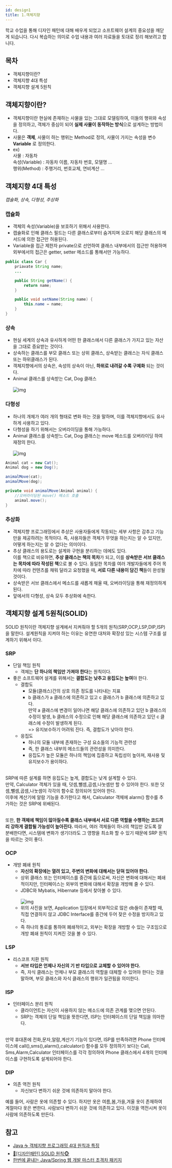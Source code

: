 ```yaml
---
id: design1
title: 1.객체지향
---
```


학교 수업을 통해 디자인 패턴에 대해 배우게 되었고 소프트웨어 설계의 중요성을 깨닫게 되습니다. 다시 복습하는 의미로 수업 내용과 여러 자료들을 토대로 정리 해보려고 합니다.

## 목차
- 객체지향이란?
- 객체지향 4대 특성
- 객체지향 설계 5원칙


## 객체지향이란?
- 객체지향이란 현실에 존재하는 사물을 있는 그대로 모델링하여, 이들의 행위와 속성을 정의하고, 객체가 중심이 되어 **실제 사물이 동작하는 방식**으로 설계하는 방법이다.
- 사물은 **객체**, 사물이 하는 행위는 Method로 정의, 사물이 가지는 속성을 변수 **Variable** 로 정의한다.
- ex) <br/>
    사물 : 자동차<br/>
    속성(Variable) : 자동차 이름, 자동차 번호, 모델명 ... <br/>
    행위(Method) : 주행거리, 번호교체, 연비계산 ... <br/>


## 객체지향 4대 특성
*캡슐화, 상속, 다형성, 추상화*
### 캡슐화
- 객체의 속성(Variable)을 보호하기 위해서 사용한다.
- 캡슐화로 인해 클래스 필드는 다른 클래스로부터 숨겨지며 오로지 해당 클래스의 메서드에 의한 접근만 허용된다.
- Variable을 접근 제한자 private으로 선언하여 클래스 내부에서의 접근만 허용하며 외부에서의 접근은 getter, setter 메소드를 통해서만 가능하다.

```java
public class Car {
    priavate String name;
    ...

    public String getName() {
        return name;
    }

    public void setName(String name) {
        this.name = name;
    }
}
```

### 상속
- 현실 세계의 상속과 유사하게 어떤 한 클래스에서 다른 클래스가 가지고 있는 자산을 그대로 증요받는 것이다.
- 상속하는 클래스를 부모 클래스 또는 상위 클래스, 상속받는 클래스는 자식 클래스 또는 하위클래스가 된다.
- 객체지향에서의 상속은, 속성의 상속이 아닌, **하위로 내려갈 수록 구체화** 되는 것이다.
- Animal 클래스를 상속받는 Cat, Dog 클래스<br/><br/>
![img](./img/1.JPG)

### 다형성
- 하나의 개체가 여러 개의 형태로 변화 하는 것을 말하며, 이를 객체지향에서도 유사하게 사용하고 있다.
- 다형성을 하기 위해서는 오버라이딩을 통해 가능하다.
- Animal 클래스를 상속받느 Cat, Dog 클래스는 move 메소드를 오버라이딩 하여 재정의 한다.<br/><br/>
![img](./img/2.JPG)
```java
Animal cat = new Cat();
Animal dog = new Dog();

animalMove(cat);
animalMove(dog);

private void animalMove(Animal animal) {
    //오버라이딩된 move() 메소드 호출
    animal.move();
}    
```

### 추상화
- 객체지향 프로그래밍에서 추상은 사용자들에게 작동되는 세부 사항은 감추고 기능만을 제공하려는 목적이다. 즉, 사용자들은 객체가 무엇을 하는지는 알 수 있지만, 어떻게 하는지는 알 수 없다는 의미이다.
- 추상 클래스의 용도로는 설계와 구현을 분리하는 데에도 있다.<br/> 
이를 책으로 비유하면, **추상 클래스는 책의 목차**가 되고, 이를 **상속받은 서브 클래스는 목차에 따라 작성된 책**으로 볼 수 있다. 동일한 목차를 여러 개발자들에게 주어 목차에 따라 컨텐츠를 채워 달라고 요청했을 때, **서로 다른 내용이 담긴 책**들이 완성될 것이다.
- 상속받은 서브 클래스에서 메소드를 새롭게 채울 때, 오버라이딩을 통해 재정의하게 된다. 
- 앞에서의 다형성, 상속 모두 추상화에 속한다.

## 객체지향 설계 5원칙(SOLID)
SOLID 원칙이란 객체지향 설계에서 지켜줘야 할 5개의 원칙(SRP,OCP,LSP,DIP,ISP)을 말한다. 설계원칙을 지켜야 하는 이유는 유연한 대처와 확장성 있는 시스템 구조를 설계하기 위해서 이다.
### SRP
- 단일 책임 원칙
    - 객체는 **단 하나의 책임만 가져야 한다**는 원칙이다.
- 좋은 소프트웨어 설계를 위해서는 **결합도는 낮추고 응집도는 높여**야 한다.      
    - 결합도
        - 모듈(클래스)간의 상호 의존 정도를 나타내는 지표
        - b 클래스가 a 클래스에 의존하고 있고 c 클래스가 b 클래스에 의존하고 있다.<br/> 만약 a 클래스에 변경이 일어나면 해당 클래스에 의존하고 있던 b 클래스의 수정이 발생, b 클래스의 수정으로 인해 해당 클래스에 의존하고 있던 c 클래스에 수정이 발생하게 된다.<br/>
        => 유지보수하기 어려워 진다. 즉, 결합도가 낮아야 한다.
    - 응집도
        - 하나의 모듈 내부에 존재하는 구성 요소들의 기능적 관련성
        - 즉, 한 클래스 내부의 메소드들의 관련성을 의미한다. 
        - 응집도가 높은 모듈은 하나의 책임에 집중하고 독립성이 높아져, 재사용 및 유지보수가 용이하다.<br/><br/>

SRP에 따른 설계를 하면 응집도는 높게, 결합도는 낮게 설계할 수 있다.<br/>
만약, Calculator 객체가 있을 때, 덧셈,뺄셈,곱셈,나눗셈만 할 수 있어야 한다. 또한 덧셈,뺄셈,곱셈,나눗셈이 각각의 함수로 정의되어 있어야 한다.<br/>
이후에 계산기에 알람 기능을 추가한다고 해서, Calculator 객체에 alarm() 함수를 추가하는 것은 SRP에 위배된다.<br/><br/>

또한, **한 객체에 책임이 많아질수록 클래스 내부에서 서로 다른 역할을 수행하는 코드끼리 강하게 결합될 가능성이 높아진다.** 따라서, 여러 객체들이 하나의 책임만 갖도록 잘 분배한다면, 시스템에 변화가 생기더라도 그 영향을 최소화 할 수 있기 때문에 SRP 원칙을 따르는 것이 좋다.

### OCP 
- 개방 폐쇄 원칙
    - **자신의 확장에는 열려 있고, 주변의 변화에 대해서는 닫혀 있어야 한다.**
    - 상위 클래스 또는 인터페이스를 중간에 둠으로써, 자신은 변화에 대해서는 폐쇄적이지만, 인터페이스는 외부의 변화에 대해서 확장을 개방해 줄 수 있다.
    - JDBC와 Mybatis, Hibernate 등에서 찾아볼 수 있다.<br/><br/>
    ![img](./img/3.JPG)
    - 위의 사진을 보면, Application 입장에서 외부적으로 많은 db들이 존재할 때,직접 연결하지 않고 JDBC Interface를 중간에 두어 잦은 수정을 방지하고 있다. 
    - 즉 하나의 통로를 통하여 폐쇄적이고, 외부는 확장을 개방할 수 있는 구조임으로 개방 폐쇄 원칙이 지켜진 것을 볼 수 있다.

### LSP 
- 리스코프 치환 원칙
    - **서브 타입은 언제나 자신의 기 반 타입으로 교체할 수 있어야 한다.**
    - 즉, 자식 클래스는 언제나 부모 클래스의 역할을 대체할 수 있어야 한다는 것을 말하며, 부모 클래스와 자식 클래스의 행위가 일관됨을 의미한다.

### ISP
- 인터페이스 분리 원칙
    - 클라이언트는 자신이 사용하지 않는 메소드에 의존 관계를 맺으면 안된다.
    - SRP는 객체의 단일 책임을 뜻한다면, ISP는 인터페이스의 단일 책임을 의마한다.<br/><br/>

만약 휴대폰에 전화,문자,알람,계산기 기능이 있다면, ISP를 만족하려면 Phone 인터페이스에 call(),sms(),alarm(),calculator() 함수를 모두 정의하기 보다는 Call, Sms,Alarm,Calculator 인터페이스를 각각 정의하여 Phone 클래스에서 4개의 인터페이스를 구현하도록 설계되어야 한다.

### DIP
- 의존 역전 원칙
    - 자신보다 변하기 쉬운 것에 의존하지 말아야 한다.

예를 들어, 사람은 옷에 의존할 수 있다. 하지만 옷은 여름,봄,가을,겨울 옷이 존재하여 계절마다 옷은 변한다. 사람보다 변하기 쉬운 것에 의존하고 있다. 이것을 역전시켜 옷이 사람에 의존하도록 만든다.


## 참고
- [Java ☕ 객체지향 프로그래밍 4대 원칙과 특징](https://catsriding.dev/spring/oop/)
- [🙈[디자인패턴] SOLID 원칙🐵](https://victorydntmd.tistory.com/291?category=719467)
- [한번에 끝내는 Java/Spring 웹 개발 마스터 초격차 패키지](https://fastcampus.co.kr/courses/203525/clips/)